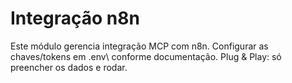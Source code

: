 # Integração n8n
Este módulo gerencia integração MCP com n8n.
Configurar as chaves/tokens em \.env\ conforme documentação.
Plug & Play: só preencher os dados e rodar.
